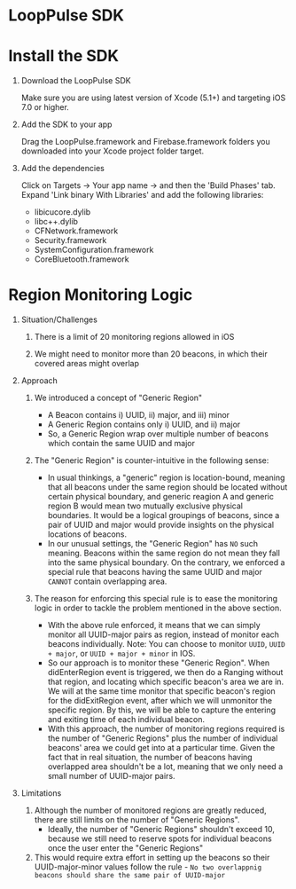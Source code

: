 # LoopPulse SDK

# Install the SDK

1. Download the LoopPulse SDK

	Make sure you are using latest version of Xcode (5.1+) and targeting iOS 7.0 or higher.

2. Add the SDK to your app

	Drag the LoopPulse.framework and Firebase.framework folders you downloaded into your Xcode project folder target.
	
3. Add the dependencies

	Click on Targets -> Your app name -> and then the 'Build Phases' tab.
	Expand 'Link binary With Libraries' and add the following libraries:
	
	- libicucore.dylib
	- libc++.dylib
	- CFNetwork.framework
	- Security.framework
	- SystemConfiguration.framework
	- CoreBluetooth.framework

# Region Monitoring Logic

1. Situation/Challenges
    1. There is a limit of 20 monitoring regions allowed in iOS

    2. We might need to monitor more than 20 beacons, in which their covered areas might overlap

2. Approach
    1. We introduced a concept of "Generic Region"
        - A Beacon contains i) UUID, ii) major, and iii) minor
        - A Generic Region contains only i) UUID, and ii) major
        - So, a Generic Region wrap over multiple number of beacons which contain the same UUID and major

    2. The "Generic Region" is counter-intuitive in the following sense:
        - In usual thinkings, a "generic" region is location-bound, meaning that all beacons under the same region should be located without certain physical boundary, and generic reagion A and generic region B would mean two mutually exclusive physical boundaries. It would be a logical groupings of beacons, since a pair of UUID and major would provide insights on the physical locations of beacons.
        - In our unusual settings, the "Generic Region" has `NO` such meaning. Beacons within the same region do not mean they fall into the same physical boundary. On the contrary, we enforced a special rule that beacons having the same UUID and major `CANNOT` contain overlapping area.

    3. The reason for enforcing this special rule is to ease the monitoring logic in order to tackle the problem mentioned in the above section.
        - With the above rule enforced, it means that we can simply monitor all UUID-major pairs as region, instead of monitor each beacons individually. Note: You can choose to monitor `UUID`, `UUID + major`, or `UUID + major + minor` in IOS.
        - So our approach is to monitor these "Generic Region". When didEnterRegion event is triggered, we then do a Ranging without that region, and locating which specific beacon's area we are in. We will at the same time monitor that specific beacon's region for the didExitRegion event, after which we will unmonitor the specific region. By this, we will be able to capture the entering and exiting time of each individual beacon.
        - With this approach, the number of monitoring regions required is the number of "Generic Regions" plus the number of individual beacons' area we could get into at a particular time. Given the fact that in real situation, the number of beacons having overlapped area shouldn't be a lot, meaning that we only need a small number of UUID-major pairs.

3. Limitations
    1. Although the number of monitored regions are greatly reduced, there are still limits on the number of "Generic Regions".
        - Ideally, the number of "Generic Regions" shouldn't exceed 10, because we still need to reserve spots for individual beacons once the user enter the "Generic Regions"
    2. This would require extra effort in setting up the beacons so their UUID-major-minor values follow the rule - `No two overlappnig beacons should share the same pair of UUID-major`
